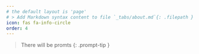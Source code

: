 ```yaml
---
# the default layout is 'page'
# > Add Markdown syntax content to file `_tabs/about.md`{: .filepath } and it will show up on this page. {: .prompt-tip }
icon: fas fa-info-circle
order: 4
---
```


> There will be promts
{: .prompt-tip }
